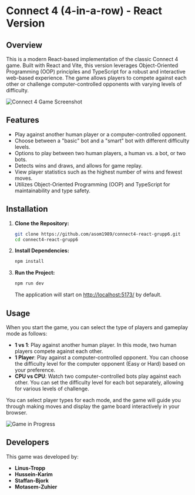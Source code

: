 # Connect 4 (4-in-a-row) - React Version

## Overview

This is a modern React-based implementation of the classic Connect 4 game. Built with React and Vite, this version leverages Object-Oriented Programming (OOP) principles and TypeScript for a robust and interactive web-based experience. The game allows players to compete against each other or challenge computer-controlled opponents with varying levels of difficulty.

![Connect 4 Game Screenshot](/images/connect4-game-in-progress.png)

## Features

- Play against another human player or a computer-controlled opponent.
- Choose between a "basic" bot and a "smart" bot with different difficulty levels.
- Options to play between two human players, a human vs. a bot, or two bots.
- Detects wins and draws, and allows for game replay.
- View player statistics such as the highest number of wins and fewest moves.
- Utilizes Object-Oriented Programming (OOP) and TypeScript for maintainability and type safety.

## Installation

1. **Clone the Repository:**

    ```bash
    git clone https://github.com/asom1989/connect4-react-grupp6.git
    cd connect4-react-grupp6
    ```

2. **Install Dependencies:**

    ```bash
    npm install
    ```

3. **Run the Project:**

    ```bash
    npm run dev
    ```

    The application will start on [http://localhost:5173/](http://localhost:5173/) by default.

## Usage

When you start the game, you can select the type of players and gameplay mode as follows:

- **1 vs 1**: Play against another human player. In this mode, two human players compete against each other.
- **1 Player**: Play against a computer-controlled opponent. You can choose the difficulty level for the computer opponent (Easy or Hard) based on your preference.
- **CPU vs CPU**: Watch two computer-controlled bots play against each other. You can set the difficulty level for each bot separately, allowing for various levels of challenge.

You can select player types for each mode, and the game will guide you through making moves and display the game board interactively in your browser.

![Game in Progress](/images/connect4-game-options.png)

## Developers

This game was developed by:
- **Linus-Tropp**
- **Hussein-Karim**
- **Staffan-Bjork**
- **Motasem-Zuhier**
